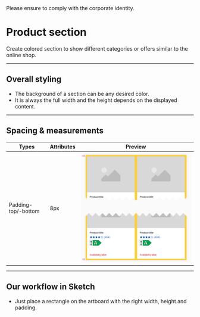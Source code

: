 <AlertInfo alertHeadline="Modifiable">
Please ensure to comply with the corporate identity.
</AlertInfo>

# Product section

Create colored section to show different categories or offers similar to the online shop.

---

## Overall styling

- The background of a section can be any desired color.
- It is always the full width and the height depends on the displayed content.

---

## Spacing & measurements

| Types | Attributes | Preview |
|---|---|---|
| Padding-top/-bottom| 8px |![padding](assets/padding@1x.png)|

---

## Our workflow in Sketch

- Just place a rectangle on the artboard with the right width, height and padding.
